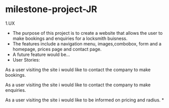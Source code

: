 # milestone-project-JR
1.UX
 * The purpose of this project is to create a website that allows the user to make bookings and enquiries for a locksmith buisness.
* The features include a navigation menu, images,combobox, form and a homepage, prices page and contact page.
* A future feature would be...
* User Stories:

As a user visiting the site i would like to contact the company to make bookings.

As a user visiting the site i would like to contact the company to make enquiries.

As a user visiting the site i would like to be informed on pricing and radius.
* 


